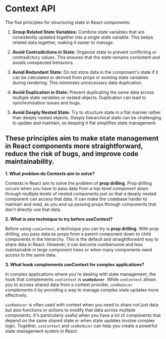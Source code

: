 # Context API

The five principles for structuring state in React components:

1. **Group Related State Variables:** Combine state variables that are consistently updated together into a single state variable. This keeps related data together, making it easier to manage.

2. **Avoid Contradictions in State:** Organize state to prevent conflicting or contradictory values. This ensures that the state remains consistent and avoids unexpected behaviors.

3. **Avoid Redundant State:** Do not store data in the component's state if it can be calculated or derived from props or existing state variables during rendering. This minimizes unnecessary data duplication.

4. **Avoid Duplication in State:** Prevent duplicating the same data across multiple state variables or nested objects. Duplication can lead to synchronization issues and bugs.

5. **Avoid Deeply Nested State:** Try to structure state in a flat manner rather than deeply nested objects. Deeply hierarchical state can be challenging to update and maintain, so keeping it flat simplifies state management.

These principles aim to make state management in React components more straightforward, reduce the risk of bugs, and improve code maintainability.
-------------------------------------------------
**1. What problem do Contexts aim to solve?**

Contexts in React aim to solve the problem of **prop drilling**. Prop drilling occurs when you have to pass data from a top-level component down through multiple levels of nested components just so that a deeply nested component can access that data. It can make the codebase harder to maintain and read, as you end up passing props through components that don't directly use that data.

**2. What is one technique to try before useContext?**

Before using `useContext`, a technique you can try is **prop drilling**. With prop drilling, you pass data as props from a parent component down to child components in the hierarchy. This is the default and straightforward way to share data in React. However, it can become cumbersome and less maintainable in large component trees or when many components need access to the same data.

**3. What hook complements useContext for complex applications?**

In complex applications where you're dealing with state management, the hook that complements `useContext` is **`useReducer`**. While `useContext` allows you to access shared data from a context provider, `useReducer` complements it by providing a way to manage complex state updates more effectively.

`useReducer` is often used with context when you need to share not just data but also functions or actions to modify that data across multiple components. It's particularly useful when you have a lot of components that depend on the same shared state or when state updates involve complex logic. Together, `useContext` and `useReducer` can help you create a powerful state management system in React.

